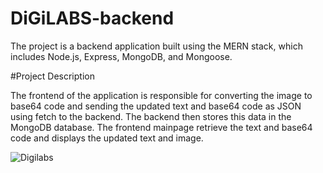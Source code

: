 # DiGiLABS-backend

The project is a backend application built using the MERN stack, which includes Node.js, Express, MongoDB, and Mongoose.

#Project Description

The frontend of the application is responsible for converting the image to base64 code and sending the updated text and base64 code as JSON using fetch to the backend. 
The backend then stores this data in the MongoDB database.
The frontend mainpage retrieve the text and base64 code and displays the updated text and image. 


![Digilabs](https://user-images.githubusercontent.com/99264611/226194922-bfca8bad-de9a-45b6-ba1c-038a0667935c.gif)
